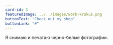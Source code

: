 ```yaml
---
card-id: 3
featuredImage: ../../images/work-krokus.png
buttonText: "Check out my shop"
buttonLink: "#"
---
```


Я снимаю и печатаю черно-белые фотографии.
